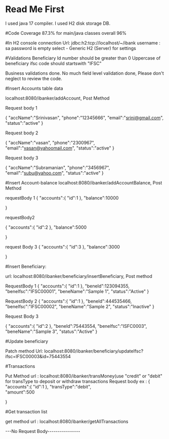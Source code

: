 # Read Me First
I used java 17 compiler.
I used H2 disk storage DB.

#Code Coverage
87.3% for main/java classes overall 96%

#In H2 console 
connection Url: jdbc:h2:tcp://localhost/~/ibank
username : sa
password is empty
select - Generic H2 (Server) for settings

#Validations
Beneficiary Id number should be greater than 0
Uppercase of beneficiary ifsc code should startswith "IFSC"

Business validations done. No much field level validation done, Please don't neglect to review the code.


#Insert Accounts table data

localhost:8080/ibanker/addAccount, Post Method

Request body 1

{
    "accName":"Srinivasan",
    "phone":"12345666",
    "email":"srini@gmail.com",
    "status":"active"
}

Request body 2

{
    "accName":"vasan",
    "phone":"2300967",
    "email":"vasan@yahoomail.com",
    "status":"active"
}

Request body 3

{
    "accName":"Subramanian",
    "phone":"3456967",
    "email":"subu@yahoo.com",
    "status":"active"
}

#Insert Account-balance
localhost:8080/ibanker/addAccountBalance, Post Method

requestBody 1
{
    "accounts":{
        "id":1
    },
    "balance":10000
    
}

requestBody2

{
    "accounts":{
        "id":2
    },
    "balance":5000
    
}

request Body 3
{
    "accounts":{
        "id":3
    },
    "balance":3000
    
}

#Insert Beneficiary:

url: localhost:8080/ibanker/beneficiary/insertBeneficiary, Post method

RequestBody 1
{
    "accounts":{
        "id":1
    },
    "beneId":123094355,
    "beneIfsc":"IFSC00001",
    "beneName":"Sample 1",
    "status":"Active"
}

RequestBody 2
{
    "accounts":{
        "id":1
    },
    "beneId":444535466,
    "beneIfsc":"IFSC00002",
    "beneName":"Sample 2",
    "status":"Inactive"
}

Request Body 3

{
    "accounts":{
        "id":2
    },
    "beneId":75443554,
    "beneIfsc":"ISFC0003",
    "beneName":"Sample 3",
    "status":"Active"
}

#Update beneficiary

Patch method Url: localhost:8080/ibanker/beneficiary/updateIfsc?ifsc=IFSC00003&id=75443554

#Transactions 

Put Method url : localhost:8080/ibanker/transMoney(use "credit" or "debit" for transType to deposit or withdraw transactions
Request body ex :
{
    "accounts":{
        "id":1
    },
    "transType":"debit",    
    "amount":500
    
}

#Get transaction list

get method url : localhost:8080/ibanker/getAllTransactions

---No Request Body----------------
